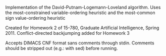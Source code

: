 Implementation of the David-Putnam-Logemann-Loveland algorithm.
Uses the most-constrained variable-ordering heuristic
and the most-common sign value-ordering heuristic

Created for Homework 2 of 15-780, Graduate Artificial Intelligence, Spring 2011.
Conflict-directed backjumping added for Homework 3

Accepts DIMACS CNF format sans comments through stdin.
Comments should be stripped out (e.g.: with sed) before running.